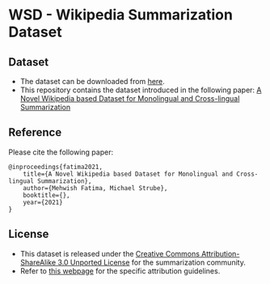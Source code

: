 # WSD - Wikipedia Summarization Dataset #



## Dataset ##
- The dataset can be downloaded from [here](https://wsd.h-its.org/).
- This repository contains the dataset introduced in the following paper: [A Novel Wikipedia based Dataset for Monolingual and Cross-lingual Summarization]() 

## Reference ##
Please cite the following paper: 
```
@inproceedings{fatima2021,
    title={A Novel Wikipedia based Dataset for Monolingual and Cross-lingual Summarization},
    author={Mehwish Fatima, Michael Strube},
    booktitle={},
    year={2021}
}
```

## License ##

- This dataset is released under the [Creative Commons Attribution-ShareAlike 3.0 Unported License](https://en.wikipedia.org/wiki/Wikipedia:Text_of_Creative_Commons_Attribution-ShareAlike_3.0_Unported_License) for the summarization community. 
- Refer to [this webpage](https://en.wikipedia.org/wiki/Creative_Commons_license) for the specific attribution guidelines. 
